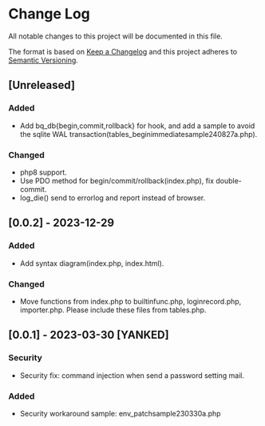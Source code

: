 # Change Log
All notable changes to this project will be documented in this file.

The format is based on [Keep a Changelog](http://keepachangelog.com/)
and this project adheres to [Semantic Versioning](http://semver.org/).

## [Unreleased]
### Added
- Add bq_db{begin,commit,rollback} for hook, and add a sample to avoid the sqlite WAL transaction(tables_beginimmediatesample240827a.php).
### Changed
- php8 support.
- Use PDO method for begin/commit/rollback(index.php), fix double-commit.
- log_die() send to errorlog and report instead of browser.

## [0.0.2] - 2023-12-29
### Added
- Add syntax diagram(index.php, index.html).
### Changed
- Move functions from index.php to builtinfunc.php, loginrecord.php, importer.php. Please include these files from tables.php.

## [0.0.1] - 2023-03-30 [YANKED]
### Security
- Security fix: command injection when send a password setting mail.
### Added
- Security workaround sample: env_patchsample230330a.php
